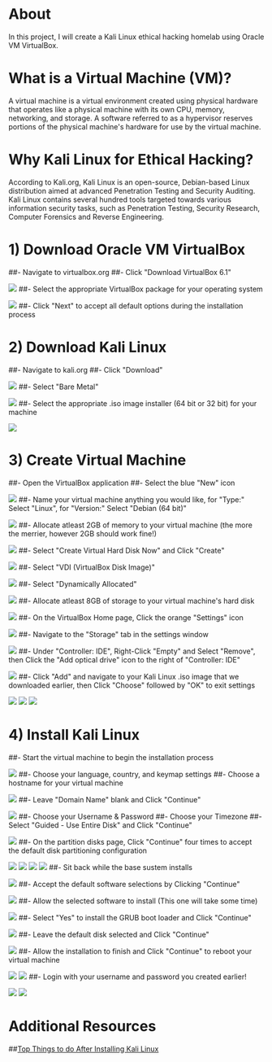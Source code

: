 # About

In this project, I will create a Kali Linux ethical hacking homelab using Oracle VM VirtualBox.

# What is a Virtual Machine (VM)?

A virtual machine is a virtual environment created using physical hardware that operates like a physical machine with its own CPU, memory, networking, and storage. A software referred to as a hypervisor reserves portions of the physical machine's hardware for use by the virtual machine. 

# Why Kali Linux for Ethical Hacking?

According to Kali.org, Kali Linux is an open-source, Debian-based Linux distribution aimed at advanced Penetration Testing and Security Auditing. Kali Linux contains several hundred tools targeted towards various information security tasks, such as Penetration Testing, Security Research, Computer Forensics and Reverse Engineering. 

# 1) Download Oracle VM VirtualBox

##- Navigate to virtualbox.org 
##- Click "Download VirtualBox 6.1"

![](vb.jpg)
##- Select the appropriate VirtualBox package for your operating system

![](host.jpg)
##- Click "Next" to accept all default options during the installation process

# 2) Download Kali Linux

##- Navigate to kali.org
##- Click "Download"

![](kali1.jpg)
##- Select "Bare Metal" 

![](kali2.jpg)
##- Select the appropriate .iso image installer (64 bit or 32 bit) for your machine

![](kali3.jpg)

# 3) Create Virtual Machine 

##- Open the VirtualBox application
##- Select the blue "New" icon

![](vm1.jpg)
##- Name your virtual machine anything you would like, for "Type:" Select "Linux", for "Version:" Select "Debian (64 bit)"

![](vm3.jpg)
##- Allocate atleast 2GB of memory to your virtual machine (the more the merrier, however 2GB should work fine!)

![](vm4.jpg)
##- Select "Create Virtual Hard Disk Now" and Click "Create"

![](vm5.jpg)
##- Select "VDI (VirtualBox Disk Image)"

![](vm6.jpg)
##- Select "Dynamically Allocated" 

![](vm7.jpg)
##- Allocate atleast 8GB of storage to your virtual machine's hard disk

![](vm8.jpg)
##- On the VirtualBox Home page, Click the orange "Settings" icon

![](vm9.jpg)
##- Navigate to the "Storage" tab in the settings window

![](vm11.jpg)
##- Under "Controller: IDE", Right-Click "Empty" and Select "Remove", then Click the "Add optical drive" icon to the right of "Controller: IDE"

![](vm12.jpg)
##- Click "Add" and navigate to your Kali Linux .iso image that we downloaded earlier, then Click "Choose" followed by "OK" to exit settings

![](vm13.jpg)
![](vm14.jpg)
![](vm15.jpg)


# 4) Install Kali Linux 

##- Start the virtual machine to begin the installation process

![](ki1.jpg)
##- Choose your language, country, and keymap settings
##- Choose a hostname for your virtual machine

![](ki5.jpg)
##- Leave "Domain Name" blank and Click "Continue"

![](ki6.jpg)
##- Choose your Username & Password
##- Choose your Timezone
##- Select "Guided - Use Entire Disk" and Click "Continue"

![](ki10.jpg)
##- On the partition disks page, Click "Continue" four times to accept the default disk partitioning configuration

![](ki11.jpg)
![](ki12.jpg)
![](ki13.jpg)
![](ki14.jpg)
##- Sit back while the base sustem installs

![](ki15.jpg)
##- Accept the default software selections by Clicking "Continue"

![](ki16.jpg)
##- Allow the selected software to install (This one will take some time)

![](ki17.jpg)
##- Select "Yes" to install the GRUB boot loader and Click "Continue"

![](ki18.jpg)
##- Leave the default disk selected and Click "Continue"

![](ki19.jpg)
##- Allow the installation to finish and Click "Continue" to reboot your virtual machine

![](ki20.jpg)
![](ki21.jpg)
##- Login with your username and password you created earlier!

![](ki22.jpg)
![](post1.jpg)

# Additional Resources

##[Top Things to do After Installing Kali Linux](https://www.ceos3c.com/security/top-things-after-installing-kali-linux/)

